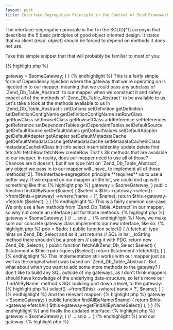 ```yaml
---
layout: post
title: Interface-Segregation Principle in the Context of Zend Framework 1.x
---
```


The interface-segregation principle is the _I_ in the SOLID[^1] acronym that describes the 5 basic principles of good object oriented design.  It states that no client (read: _object_) should be forced to depend on methods it does not use.

Take this simple snippet that that will probably be familiar to most of you:

{% highlight php %}
<?php
class SomeMapper
{
    protected $gateway;

    public function __construct(Zend_Db_Table_Abstract $someGateway)
    {
        $this->gateway = $someGateway;
    }
}
{% endhighlight %}

This is a fairly simple form of Dependency Injection where the gateway that we're operating on is injected in to our mapper, meaning that we could pass any subclass of `Zend_Db_Table_Abstract` to our mapper when we construct it and safely expect all of the methods of `Zend_Db_Table_Abstract` to be available to us.

Let's take a look at the methods available to us in `Zend_Db_Table_Abstract`:

    setOptions
    setDefinition
    getDefinition
    setDefinitionConfigName
    getDefinitionConfigName
    setRowClass
    getRowClass
    setRowsetClass
    getRowsetClass
    addReference
    setReferences
    getReference
    setDependentTables
    getDependentTables
    setDefaultSource
    getDefaultSource
    setDefaultValues
    getDefaultValues
    setDefaultAdapter
    getDefaultAdapter
    getAdapter
    setDefaultMetadataCache
    getDefaultMetadataCache
    getMetadataCache
    setMetadataCacheInClass
    metadataCacheInClass
    init
    info
    select
    insert
    isIdentity
    update
    delete
    find
    fetchAll
    fetchRow
    fetchNew
    createRow

That's 38 methods that are available to our mapper.

In reality, does our mapper need to use all of those?  Chances are it doesn't, but if we type hint on `Zend_Db_Table_Abstract`, any object we pass in to our mapper will _have_ to implement all of those methods[^2].

The interface-segregation principle **requires** us to use a better way.  If we expand on our mapper a little bit, we could end up with something like this:

{% highlight php %}
<?php
class SomeMapper
{
    protected $gateway;

    public function __construct(Zend_Db_Table_Abstract $someGateway)
    {
        $this->gateway = $someGateway;
    }

    public function findAllByName($name)
    {
        $select = $this->gateway->select()
            ->from($this->gateway)
            ->where('name = ?', $name);

        return $this->gateway->fetchAll($select);
    }
}
{% endhighlight %}

This is a fairly common use-case.  We only use a few methods from `Zend_Db_Table_Abstract` in our mapper, so why not create an interface just for those methods:

{% highlight php %}
<?php
interface SelectableInterface
{
    public function select();
    public function fetchAll(Zend_Db_Select $select);
}
{% endhighlight %}

Now we should make sure our mapper depend on this interface, instead of the full `Zend_Db_Table_Abstract` interface:

{% highlight php %}
<?php
class SomeMapper
{
    protected $gateway;

    public function __construct(SelectableInterface $someGateway)
    {
        $this->gateway = $someGateway;
    }

    // ... snip ...
{% endhighlight %}

Now, we make sure our concrete gateway class implements our new interface, like so:

{% highlight php %}
<?php
class OurGateway extends Zend_Db_Table_Abstract implements SelectableInterface
{}
{% endhighlight %}

We don't actually need to add any methods, as `Zend_Db_Table_Abstract` implements them for us.

The benefits are immediately obvious here.  Let's say we don't want to use `Zend_Db_Table_Abstract` for our gateway anymore, and instead we just want to use PDO straight-up.

{% highlight php %}
<?php
class OurGateway implements SelectableInterface
{
    protected $pdo;

    public function __construct(PDO $pdo)
    {
        $this->pdo = $pdo;
    }

    public function select()
    {
        // fetch all type hints on Zend_Db_Select and as it just returns
        // SQL in its __toString method there shouldn't be a problem
        // using it with PDO.
        return new Zend_Db_Select();
    }

    public function fetchAll(Zend_Db_Select $select)
    {
        $statement = $this->pdo->query($select);
        return $statement->fetchAll();
    }
}
{% endhighlight %}

This implementation still works with our mapper just as well as the original which was based on `Zend_Db_Table_Abstract`.

But what about when you want to add some more methods to the gateway?  I don't like to build any SQL outside of my gateways, as I don't think mappers should have knowledge of the underlying data-structure, so let's move our `findAllByName` method's SQL building part down a level, to the gateway:

{% highlight php %}
<?php
class OurGateway extends Zend_Db_Table_Abstract implements FetchableInterface
{
    public function getFindAllByNameSelect($name)
    {
        return $this->select()
            ->from($this)
            ->where('name = ?', $name);
    }
}
{% endhighlight %}

And the relevant mapper:

{% highlight php %}
<?php
class SomeMapper
{
    protected $gateway;

    public function __construct(FetchableInterface $someGateway)
    {
        $this->gateway = $someGateway;
    }

    public function findAllByName($name)
    {
        return $this->gateway->fetchAll(
            $this->gateway->getFindAllByNameSelect()
        );
    }
}
{% endhighlight %}

and finally the updated interface:

{% highlight php %}
<?php
interface FetchableInterface
{
    public function fetchAll(Zend_Db_Select $select);
}
{% endhighlight %}

This example is somewhat contrived, you wouldn't implement these classes this way in real life, but I want to use them to illustrait a point.

The `FetchableInterface` doesn't require the `getFindAllByNameSelect` method to be present, but our mapper depends on it.  The reason for this is that we want our interfaces to be as small as possible.  The smallest possible (useful) interface for our gateways is the `FetchableInterface`; saying that we can fetch all instances of an object from that gateway based on a `Zend_Db_Select` object.

Not all of our gateways are going to have a `getFindAllByNameSelect` method, so we don't want to add it to our interface that may well be used for a large number of our gateways.  So for our `getFindAllByNameSelect` method, we create another interface:

{% highlight php %}
<?php
interface FindByNameInterface
{
    public function getFindAllByNameSelect();
}
{% endhighlight %}

Fortunately, PHP lets you implement multiple interfaces, so we can update our gateway to enforce this:

{% highlight php %}
<?php
class OurGateway extends Zend_Db_Table_Abstract
    implements FetchableInterface, FindByNameInterface
{
    // ... snip ...
}
{% endhighlight %}

But this leads to a problem:  We can't type hint on multiple interfaces in our mapper.  Thankfully, PHP has a little-known feature in that interfaces can use multiple inheritance.  That means we can create a new third interface that our mapper _can_ type hint on:

{% highlight php %}
<?php
interface FetchableByNameInterface
    extends FetchableInterface, FindByNameInterface
{

}
{% endhighlight %}

This interface doesn't need any methods (though you could add some if you wanted to), as it inherits methods from both `FetchableInterface` and `FindByNameInterface`.  Now we can update our mapper to type hint on this new interface:


{% highlight php %}
<?php
class SomeMapper
{
    protected $gateway;

    public function __construct(FetchableByNameInterface $someGateway)
    {
        $this->gateway = $someGateway;
    }

    // ... snip ...
}
{% endhighlight %}

and our gateway:

{% highlight php %}
<?php
class OurGateway extends Zend_Db_Table_Abstract
    implements FetchableByNameInterface
{
    // ... snip ...
}
{% endhighlight %}

As I said before, the examples here are somewhere contrived, and could be achieved in different or simpler ways (such as `FindByNameInterface` extending `FetchableInterface`), but the main point of this post was to demonstrait how to use multiple-inheritance with interfaces to achieve really nice and simple interface-segregation.

Hopefully armed with this knowledge you can go out and start creating objects that depend on the smallest possible interface, which will help you write easier and smaller unit tests (fewer methods to mock), and more reliable and robust code that is ultimately easier to maintain too!

##Read Next:

* [Example of this code on 80+ PHP versions](http://3v4l.org/Yff7T)
* [Zend Framework 1.x, PHPUnit 3.4 and PHPUnit 3.7 side-by-side](/2013/05/30/zend-1.x-phpunit-3.4-and-3.7-composer.html)

[^1]: http://en.wikipedia.org/wiki/SOLID_%28object-oriented_design%29
[^2]: Actually, as `Zend_Db_Table_Abstract` is an abstract class and not an interface it will need to _extend_ Zend_Db_Table_Abstract which already has all of those methods implemented.
